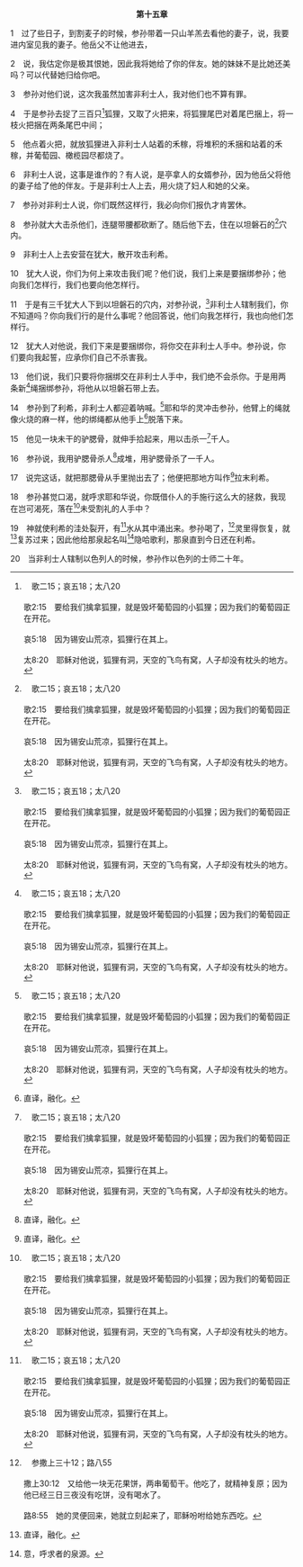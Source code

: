 <p style="text-align:center;font-weight:bold;">第十五章</p>

1　过了些日子，到割麦子的时候，参孙带着一只山羊羔去看他的妻子，说，我要进内室见我的妻子。他岳父不让他进去，

2　说，我估定你是极其恨她，因此我将她给了你的伴友。她的妹妹不是比她还美吗？可以代替她归给你吧。

3　参孙对他们说，这次我虽然加害非利士人，我对他们也不算有罪。

4　于是参孙去捉了三百只[^a]狐狸，又取了火把来，将狐狸尾巴对着尾巴捆上，将一枝火把捆在两条尾巴中间；

[^a]:　歌二15；哀五18；太八20<br><br>歌2:15　要给我们擒拿狐狸，就是毁坏葡萄园的小狐狸；因为我们的葡萄园正在开花。<br><br>哀5:18　因为锡安山荒凉，狐狸行在其上。<br><br>太8:20　耶稣对他说，狐狸有洞，天空的飞鸟有窝，人子却没有枕头的地方。

5　他点着火把，就放狐狸进入非利士人站着的禾稼，将堆积的禾捆和站着的禾稼，并葡萄园、橄榄园尽都烧了。

6　非利士人说，这事是谁作的？有人说，是亭拿人的女婿参孙，因为他岳父将他的妻子给了他的伴友。于是非利士人上去，用火烧了妇人和她的父亲。

7　参孙对非利士人说，你们既然这样行，我必向你们报仇才肯罢休。

8　参孙就大大击杀他们，连腿带腰都砍断了。随后他下去，住在以坦磐石的[^a]穴内。

[^a]:　士十五11；赛二21<br><br>士15:11　于是有三千犹大人下到以坦磐石的穴内，对参孙说，非利士人辖制我们，你不知道吗？你向我们行的是什么事呢？他回答说，他们向我怎样行，我也向他们怎样行。<br><br>赛2:21　到耶和华兴起使地震动的时候，人好进入磐石洞中，进入岩石穴里，躲避耶和华的惊吓，和祂威严的荣光。

9　非利士人上去安营在犹大，散开攻击利希。

10　犹大人说，你们为何上来攻击我们呢？他们说，我们上来是要捆绑参孙；他向我们怎样行，我们也要向他怎样行。

11　于是有三千犹大人下到以坦磐石的穴内，对参孙说，[^a]非利士人辖制我们，你不知道吗？你向我们行的是什么事呢？他回答说，他们向我怎样行，我也向他们怎样行。

[^a]:　士十三1；十四4；十五20<br><br>士13:1　以色列人又行耶和华眼中看为恶的事，耶和华将他们交在非利士人手中四十年。<br><br>士14:4　他的父母却不知道这事是出于耶和华，因为祂在寻找机会攻击非利士人。那时，非利士人辖制以色列人。<br><br>士15:20　当非利士人辖制以色列人的时候，参孙作以色列的士师二十年。

12　犹大人对他说，我们下来是要捆绑你，将你交在非利士人手中。参孙说，你们要向我起誓，应承你们自己不杀害我。

13　他们说，我们只要将你捆绑交在非利士人手中，我们绝不会杀你。于是用两条新[^a]绳捆绑参孙，将他从以坦磐石带上去。

[^a]:　士十六11～12<br><br>士16:11　参孙对她说，人若用没有使用过的新绳捆绑我，我就软弱像别人一样。<br><br>士16:12　大利拉就用新绳捆绑他，对他说，参孙哪，非利士人拿你来了！有埋伏的人在内室等候着。参孙将臂上的绳挣断了，如挣断一条线一样。

14　参孙到了利希，非利士人都迎着呐喊。[^a]耶和华的灵冲击参孙，他臂上的绳就像火烧的麻一样，他的绑绳都从他手上[^1]脱落下来。

[^1]:直译，融化。

[^a]:　士三10；十四6；19<br><br>士3:10　耶和华的灵临到他身上，他就作了以色列的士师。他出去争战，耶和华将米所波大米王古珊利萨田交在他手中，他的手便强过古珊利萨田。<br><br>士14:6　耶和华的灵冲击参孙，他就空手将狮子撕裂，如同撕裂山羊羔一样。他行这事并没有告诉父母。<br><br>士14:19　耶和华的灵冲击参孙，他就下到亚实基伦，击杀了他们中间三十个人，夺了他们的衣裳，将衣裳给了说出谜底的人。参孙发怒，就上父家去了。

15　他见一块未干的驴腮骨，就伸手拾起来，用以击杀一[^a]千人。

[^a]:　参书二三10<br><br>书23:10　你们一人必追赶千人，因耶和华你们的神照祂对你们所说的，为你们争战。

16　参孙说，我用驴腮骨杀人[^1]成堆，用驴腮骨杀了一千人。

[^1]:直译，两堆上加一堆。

17　说完这话，就把那腮骨从手里抛出去了；他便把那地方叫作[^1]拉末利希。

[^1]:意，腮骨之丘。

18　参孙甚觉口渴，就呼求耶和华说，你既借仆人的手施行这么大的拯救，我现在岂可渴死，落在[^a]未受割礼的人手中？

[^a]:　撒上十七26；36；撒下一20<br><br>撒上17:26　大卫对站在旁边的人说，有人杀这非利士人，除掉以色列的耻辱，怎样待他呢？这未受割礼的非利士人是谁呢？竟敢向活神的军队骂阵吗？<br><br>撒上17:36　你仆人曾打死狮子和熊，这未受割礼的非利士人向活神的军队骂阵，也必像狮子或熊一般。<br><br>撒下1:20　不要在迦特报告；不要在亚实基伦街上传扬；免得非利士人的女子喜乐，免得未受割礼者的女子欢跃。

19　神就使利希的洼处裂开，有[^a]水从其中涌出来。参孙喝了，[^b]灵里得恢复，就[^1]复苏过来；因此他给那泉起名叫[^2]隐哈歌利，那泉直到今日还在利希。

[^1]:直译，活过来。

[^2]:意，呼求者的泉源。

[^a]:　赛四一17～18；四四3；参出十七6；诗七八16；20；一〇五41；尼九15<br><br>赛41:17　困苦穷乏人寻求水却没有，他们因口渴舌头干燥；我耶和华必应允他们，我以色列的神必不离弃他们。<br><br>赛41:18　我要在光秃的高处开江河，在谷中开泉源。我要使旷野变为水池，使干地变为水泉。<br><br>赛44:3　因为我要将水浇灌干渴之处，将河浇灌干旱之地；我要将我的灵浇灌你的后裔，将我的福浇灌你的子孙。<br><br>出17:6　我必在何烈的磐石那里，站在你面前；你要击打磐石，就必有水从磐石流出来，使百姓可以喝。摩西就在以色列的长老眼前这样行了。<br><br>诗78:16　祂使水从磐石涌出，叫水如江河流下。<br><br>诗78:20　看哪，祂曾击打磐石，使水涌出，如同江河泛滥；祂还能赐粮食吗？还能为祂的百姓预备肉吗？<br><br>诗105:41　祂打开磐石，水就涌出；在干旱之处，水流成河。<br><br>尼9:15　你从天上赐下粮食充他们的饥，从磐石使水流出解他们的渴；又叫他们进去得你起誓赐给他们的地。

[^b]:　参撒上三十12；路八55<br><br>撒上30:12　又给他一块无花果饼，两串葡萄干。他吃了，就精神复原；因为他已经三日三夜没有吃饼，没有喝水了。<br><br>路8:55　她的灵便回来，她就立刻起来了，耶稣吩咐给她东西吃。

20　当非利士人辖制以色列人的时候，参孙作以色列的士师二十年。
